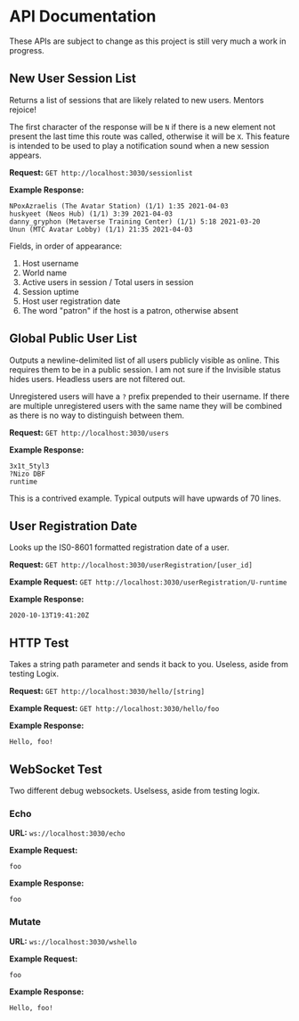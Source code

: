 # API Documentation
These APIs are subject to change as this project is still very much a work in progress.

## New User Session List

Returns a list of sessions that are likely related to new users. Mentors rejoice!

The first character of the response will be `N` if there is a new element
not present the last time this route was called, otherwise it will be `X`.
This feature is intended to be used to play a notification sound when a new
session appears.

**Request:** `GET http://localhost:3030/sessionlist`

**Example Response:**
```
NPoxAzraelis (The Avatar Station) (1/1) 1:35 2021-04-03
huskyeet (Neos Hub) (1/1) 3:39 2021-04-03
danny_gryphon (Metaverse Training Center) (1/1) 5:18 2021-03-20
Unun (MTC Avatar Lobby) (1/1) 21:35 2021-04-03
```

Fields, in order of appearance:

1. Host username
2. World name
3. Active users in session / Total users in session
4. Session uptime
5. Host user registration date
6. The word "patron" if the host is a patron, otherwise absent


## Global Public User List

Outputs a newline-delimited list of all users publicly visible as online.
This requires them to be in a public session. I am not sure if the Invisible
status hides users. Headless users are not filtered out.

Unregistered users will have a `?` prefix prepended to their username. If there
are multiple unregistered users with the same name they will be combined as
there is no way to distinguish between them.

**Request:** `GET http://localhost:3030/users`

**Example Response:**
```
3x1t_5tyl3
?Nizo DBF
runtime
```

This is a contrived example. Typical outputs will have upwards of 70 lines.

## User Registration Date
Looks up the IS0-8601 formatted registration date of a user.

**Request:** `GET http://localhost:3030/userRegistration/[user_id]`

**Example Request:** `GET http://localhost:3030/userRegistration/U-runtime`

**Example Response:**
```
2020-10-13T19:41:20Z
```

## HTTP Test
Takes a string path parameter and sends it back to you.
Useless, aside from testing Logix.

**Request:** `GET http://localhost:3030/hello/[string]`

**Example Request:** `GET http://localhost:3030/hello/foo`

**Example Response:**
```
Hello, foo!
```

## WebSocket Test

Two different debug websockets.
Uselsess, aside from testing logix.

### Echo

**URL:** `ws://localhost:3030/echo`

**Example Request:**
```
foo
```

**Example Response:**
```
foo
```

### Mutate

**URL:** `ws://localhost:3030/wshello`

**Example Request:**
```
foo
```

**Example Response:**
```
Hello, foo!
```
